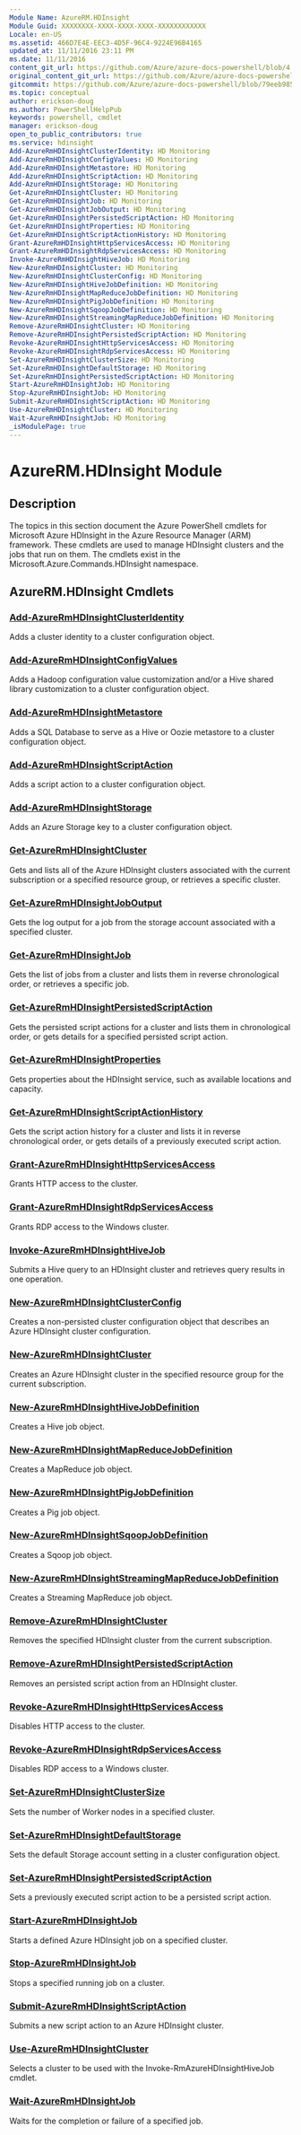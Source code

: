 ```yaml
---
Module Name: AzureRM.HDInsight
Module Guid: XXXXXXXX-XXXX-XXXX-XXXX-XXXXXXXXXXXX
Locale: en-US
ms.assetid: 466D7E4E-EEC3-4D5F-96C4-9224E96B4165
updated_at: 11/11/2016 23:11 PM
ms.date: 11/11/2016
content_git_url: https://github.com/Azure/azure-docs-powershell/blob/4.0.0/azureps-cmdlets-docs/ResourceManager/AzureRM.HDInsight/v2.1.0/AzureRM.HDInsight.md
original_content_git_url: https://github.com/Azure/azure-docs-powershell/blob/4.0.0/azureps-cmdlets-docs/ResourceManager/AzureRM.HDInsight/v2.1.0/AzureRM.HDInsight.md
gitcommit: https://github.com/Azure/azure-docs-powershell/blob/79eeb985ea480979357fb4695832a0c3d29a48bf
ms.topic: conceptual
author: erickson-doug
ms.author: PowerShellHelpPub
keywords: powershell, cmdlet
manager: erickson-doug
open_to_public_contributors: true
ms.service: hdinsight
Add-AzureRmHDInsightClusterIdentity: HD Monitoring
Add-AzureRmHDInsightConfigValues: HD Monitoring
Add-AzureRmHDInsightMetastore: HD Monitoring
Add-AzureRmHDInsightScriptAction: HD Monitoring
Add-AzureRmHDInsightStorage: HD Monitoring
Get-AzureRmHDInsightCluster: HD Monitoring
Get-AzureRmHDInsightJob: HD Monitoring
Get-AzureRmHDInsightJobOutput: HD Monitoring
Get-AzureRmHDInsightPersistedScriptAction: HD Monitoring
Get-AzureRmHDInsightProperties: HD Monitoring
Get-AzureRmHDInsightScriptActionHistory: HD Monitoring
Grant-AzureRmHDInsightHttpServicesAccess: HD Monitoring
Grant-AzureRmHDInsightRdpServicesAccess: HD Monitoring
Invoke-AzureRmHDInsightHiveJob: HD Monitoring
New-AzureRmHDInsightCluster: HD Monitoring
New-AzureRmHDInsightClusterConfig: HD Monitoring
New-AzureRmHDInsightHiveJobDefinition: HD Monitoring
New-AzureRmHDInsightMapReduceJobDefinition: HD Monitoring
New-AzureRmHDInsightPigJobDefinition: HD Monitoring
New-AzureRmHDInsightSqoopJobDefinition: HD Monitoring
New-AzureRmHDInsightStreamingMapReduceJobDefinition: HD Monitoring
Remove-AzureRmHDInsightCluster: HD Monitoring
Remove-AzureRmHDInsightPersistedScriptAction: HD Monitoring
Revoke-AzureRmHDInsightHttpServicesAccess: HD Monitoring
Revoke-AzureRmHDInsightRdpServicesAccess: HD Monitoring
Set-AzureRmHDInsightClusterSize: HD Monitoring
Set-AzureRmHDInsightDefaultStorage: HD Monitoring
Set-AzureRmHDInsightPersistedScriptAction: HD Monitoring
Start-AzureRmHDInsightJob: HD Monitoring
Stop-AzureRmHDInsightJob: HD Monitoring
Submit-AzureRmHDInsightScriptAction: HD Monitoring
Use-AzureRmHDInsightCluster: HD Monitoring
Wait-AzureRmHDInsightJob: HD Monitoring
_isModulePage: true
---
```


# AzureRM.HDInsight Module
## Description
The topics in this section document the Azure PowerShell cmdlets for Microsoft Azure HDInsight in the Azure Resource Manager (ARM) framework. These cmdlets are used to manage HDInsight clusters and the jobs that run on them. The cmdlets exist in the Microsoft.Azure.Commands.HDInsight namespace.

## AzureRM.HDInsight Cmdlets
### [Add-AzureRmHDInsightClusterIdentity](./Add-AzureRmHDInsightClusterIdentity.md)
Adds a cluster identity to a cluster configuration object.


### [Add-AzureRmHDInsightConfigValues](./Add-AzureRmHDInsightConfigValues.md)
Adds a Hadoop configuration value customization and/or a Hive shared library customization to a cluster configuration object.


### [Add-AzureRmHDInsightMetastore](./Add-AzureRmHDInsightMetastore.md)
Adds a SQL Database to serve as a Hive or Oozie metastore to a cluster configuration object.


### [Add-AzureRmHDInsightScriptAction](./Add-AzureRmHDInsightScriptAction.md)
Adds a script action to a cluster configuration object.


### [Add-AzureRmHDInsightStorage](./Add-AzureRmHDInsightStorage.md)
Adds an Azure Storage key to a cluster configuration object.


### [Get-AzureRmHDInsightCluster](./Get-AzureRmHDInsightCluster.md)
Gets and lists all of the Azure HDInsight clusters associated with the current subscription or a specified resource group, or retrieves a specific cluster.


### [Get-AzureRmHDInsightJobOutput](./Get-AzureRmHDInsightJobOutput.md)
Gets the log output for a job from the storage account associated with a specified cluster.


### [Get-AzureRmHDInsightJob](./Get-AzureRmHDInsightJob.md)
Gets the list of jobs from a cluster and lists them in reverse chronological order, or retrieves a specific job.


### [Get-AzureRmHDInsightPersistedScriptAction](./Get-AzureRmHDInsightPersistedScriptAction.md)
Gets the persisted script actions for a cluster and lists them in chronological order, or gets details for a specified persisted script action.


### [Get-AzureRmHDInsightProperties](./Get-AzureRmHDInsightProperties.md)
Gets properties about the HDInsight service, such as available locations and capacity.


### [Get-AzureRmHDInsightScriptActionHistory](./Get-AzureRmHDInsightScriptActionHistory.md)
Gets the script action history for a cluster and lists it in reverse chronological order, or gets details of a previously executed script action.


### [Grant-AzureRmHDInsightHttpServicesAccess](./Grant-AzureRmHDInsightHttpServicesAccess.md)
Grants HTTP access to the cluster.


### [Grant-AzureRmHDInsightRdpServicesAccess](./Grant-AzureRmHDInsightRdpServicesAccess.md)
Grants RDP access to the Windows cluster.


### [Invoke-AzureRmHDInsightHiveJob](./Invoke-AzureRmHDInsightHiveJob.md)
Submits a Hive query to an HDInsight cluster and retrieves query results in one operation.


### [New-AzureRmHDInsightClusterConfig](./New-AzureRmHDInsightClusterConfig.md)
Creates a non-persisted cluster configuration object that describes an Azure HDInsight cluster configuration.


### [New-AzureRmHDInsightCluster](./New-AzureRmHDInsightCluster.md)
Creates an Azure HDInsight cluster in the specified resource group for the current subscription.


### [New-AzureRmHDInsightHiveJobDefinition](./New-AzureRmHDInsightHiveJobDefinition.md)
Creates a Hive job object.


### [New-AzureRmHDInsightMapReduceJobDefinition](./New-AzureRmHDInsightMapReduceJobDefinition.md)
Creates a MapReduce job object.


### [New-AzureRmHDInsightPigJobDefinition](./New-AzureRmHDInsightPigJobDefinition.md)
Creates a Pig job object.


### [New-AzureRmHDInsightSqoopJobDefinition](./New-AzureRmHDInsightSqoopJobDefinition.md)
Creates a Sqoop job object.


### [New-AzureRmHDInsightStreamingMapReduceJobDefinition](./New-AzureRmHDInsightStreamingMapReduceJobDefinition.md)
Creates a Streaming MapReduce job object.


### [Remove-AzureRmHDInsightCluster](./Remove-AzureRmHDInsightCluster.md)
Removes the specified HDInsight cluster from the current subscription.


### [Remove-AzureRmHDInsightPersistedScriptAction](./Remove-AzureRmHDInsightPersistedScriptAction.md)
Removes an persisted script action from an HDInsight cluster.


### [Revoke-AzureRmHDInsightHttpServicesAccess](./Revoke-AzureRmHDInsightHttpServicesAccess.md)
Disables HTTP access to the cluster.


### [Revoke-AzureRmHDInsightRdpServicesAccess](./Revoke-AzureRmHDInsightRdpServicesAccess.md)
Disables RDP access to a Windows cluster.


### [Set-AzureRmHDInsightClusterSize](./Set-AzureRmHDInsightClusterSize.md)
Sets the number of Worker nodes in a specified cluster.


### [Set-AzureRmHDInsightDefaultStorage](./Set-AzureRmHDInsightDefaultStorage.md)
Sets the default Storage account setting in a cluster configuration object.


### [Set-AzureRmHDInsightPersistedScriptAction](./Set-AzureRmHDInsightPersistedScriptAction.md)
Sets a previously executed script action to be a persisted script action.


### [Start-AzureRmHDInsightJob](./Start-AzureRmHDInsightJob.md)
Starts a defined Azure HDInsight job on a specified cluster.


### [Stop-AzureRmHDInsightJob](./Stop-AzureRmHDInsightJob.md)
Stops a specified running job on a cluster.


### [Submit-AzureRmHDInsightScriptAction](./Submit-AzureRmHDInsightScriptAction.md)
Submits a new script action to an Azure HDInsight cluster.


### [Use-AzureRmHDInsightCluster](./Use-AzureRmHDInsightCluster.md)
Selects a cluster to be used with the Invoke-RmAzureHDInsightHiveJob cmdlet.


### [Wait-AzureRmHDInsightJob](./Wait-AzureRmHDInsightJob.md)
Waits for the completion or failure of a specified job.



